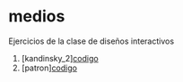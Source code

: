 # medios
Ejercicios de la clase de diseños interactivos
1. [kandinsky_2][codigo](https://github.com/GRB10/medios/blob/master/kandinsky_2.js)
2. [patron][codigo](https://github.com/GRB10/medios/blob/master/patron/patron.js)

